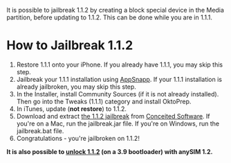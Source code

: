 It is possible to jailbreak 1.1.2 by creating a block special device in the Media partition, before updating to 1.1.2. This can be done while you are in 1.1.1.

# How to Jailbreak 1.1.2 #

  1. Restore 1.1.1 onto your iPhone. If you already have 1.1.1, you may skip this step.
  1. Jailbreak your 1.1.1 installation using [AppSnapp](http://jailbreakme.com). If your 1.1.1 installation is already jailbroken, you may skip this step.
  1. In the Installer, install Community Sources (if it is not already installed). Then go into the Tweaks (1.1.1) category and install OktoPrep.
  1. In iTunes, update (**not restore**) to 1.1.2.
  1. Download and extract [the 1.1.2 jailbreak](http://s) from [Conceited Software](http://conceitedsoftware.com). If you're on a Mac, run the jailbreak.jar file. If you're on Windows, run the jailbreak.bat file.
  1. Congratulations - you're jailbroken on 1.1.2!

**It is also possible to [unlock 1.1.2](Unlock112.md) (on a 3.9 bootloader) with anySIM 1.2.**